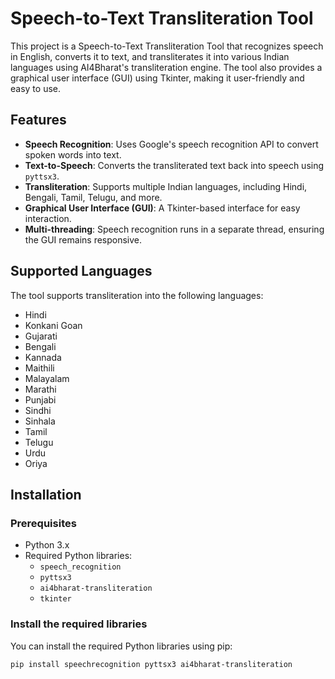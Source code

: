 # Speech-to-Text Transliteration Tool

This project is a Speech-to-Text Transliteration Tool that recognizes speech in English, converts it to text, and transliterates it into various Indian languages using AI4Bharat's transliteration engine. The tool also provides a graphical user interface (GUI) using Tkinter, making it user-friendly and easy to use.

## Features

- **Speech Recognition**: Uses Google's speech recognition API to convert spoken words into text.
- **Text-to-Speech**: Converts the transliterated text back into speech using `pyttsx3`.
- **Transliteration**: Supports multiple Indian languages, including Hindi, Bengali, Tamil, Telugu, and more.
- **Graphical User Interface (GUI)**: A Tkinter-based interface for easy interaction.
- **Multi-threading**: Speech recognition runs in a separate thread, ensuring the GUI remains responsive.

## Supported Languages

The tool supports transliteration into the following languages:

- Hindi
- Konkani Goan
- Gujarati
- Bengali
- Kannada
- Maithili
- Malayalam
- Marathi
- Punjabi
- Sindhi
- Sinhala
- Tamil
- Telugu
- Urdu
- Oriya

## Installation

### Prerequisites

- Python 3.x
- Required Python libraries:
  - `speech_recognition`
  - `pyttsx3`
  - `ai4bharat-transliteration`
  - `tkinter`

### Install the required libraries

You can install the required Python libraries using pip:

```bash
pip install speechrecognition pyttsx3 ai4bharat-transliteration

